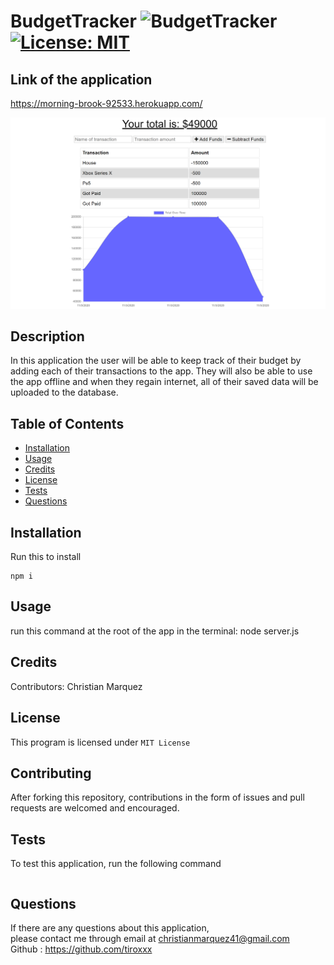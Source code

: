# BudgetTracker ![BudgetTracker](https://img.shields.io/github/languages/top/tiroxxx/BudgetTracker) [![License: MIT](https://img.shields.io/badge/License-MIT-yellow.svg)](https://opensource.org/licenses/MIT)

## Link of the application
https://morning-brook-92533.herokuapp.com/

![BudgetTracker](/public/images/screenshot.PNG)
  ## Description 
  In this application the user will be able to keep track of their budget by adding each of their transactions to the app. They will also be able to use the app offline and when they regain internet, all of their saved data will be uploaded to the database.
  ## Table of Contents
  
  * [Installation](#installation)
  * [Usage](#usage)
  * [Credits](#credits)
  * [License](#license)
  * [Tests](#tests)
  * [Questions](#questions)
  
  ## Installation
  Run this to install
  <pre><code>npm i</code></pre>
  
  ## Usage
  run this command at the root of the app in the terminal: node server.js

  ## Credits
  Contributors: Christian Marquez
  
  ## License
  This program is licensed under <code>MIT License</code>
  
  ## Contributing
  After forking this repository, contributions in the form of issues and pull requests are welcomed and encouraged.

  ## Tests
  To test this application, run the following command
  <pre><code></code></pre>

  ## Questions
  If there are any questions about this application, <br>
  please contact me through email at christianmarquez41@gmail.com  <br>
  Github : https://github.com/tiroxxx
  
